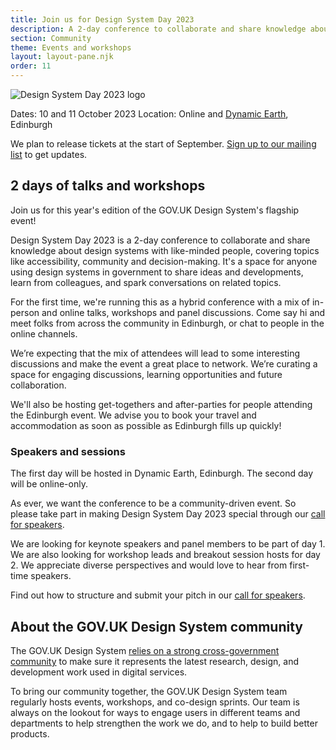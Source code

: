 ```yaml
---
title: Join us for Design System Day 2023
description: A 2-day conference to collaborate and share knowledge about design systems with like-minded people.
section: Community
theme: Events and workshops
layout: layout-pane.njk
order: 11
---
```


<img src="/community/images/dsd23-announcement-banner.svg" alt="Design System Day 2023 logo" class="app-image--no-border govuk-!-margin-bottom-6" loading="lazy">

Dates: 10 and 11 October 2023
Location: Online and <a href="https://dynamicearth.org.uk/plan-your-visit/getting-here/">Dynamic Earth</a>, Edinburgh

We plan to release tickets at the start of September. <a href="https://mailchi.mp/707ce8dec373/get-updated-by-email-govuk-design-system">Sign up to our mailing list</a> to get updates.

<!--

Setting the following convention:
    /community/design-system-day/ always describes the upcoming event or the event in general
    /community/design-system-day-[year]/ is the archive page for an event which collects the videos, slides and notes for a particular conference

This means that hyperlinks to /community/design-system-day/ can always encourage ticket sales or mailing list subscriptions.

-->

## 2 days of talks and workshops

Join us for this year's edition of the GOV.UK Design System's flagship event!

Design System Day 2023 is a 2-day conference to collaborate and share knowledge about design systems with like-minded people, covering topics like accessibility, community and decision-making. It's a space for anyone using design systems in government to share ideas and developments, learn from colleagues, and spark conversations on related topics.

For the first time, we're running this as a hybrid conference with a mix of in-person and online talks, workshops and panel discussions. Come say hi and meet folks from across the community in Edinburgh, or chat to people in the online channels.

We’re expecting that the mix of attendees will lead to some interesting discussions and make the event a great place to network. We’re curating a space for engaging discussions, learning opportunities and future collaboration.

We'll also be hosting get-togethers and after-parties for people attending the Edinburgh event. We advise you to book your travel and accommodation as soon as possible as Edinburgh fills up quickly!

### Speakers and sessions

The first day will be hosted in Dynamic Earth, Edinburgh. The second day will be online-only.

As ever, we want the conference to be a community-driven event. So please take part in making Design System Day 2023 special through our <a href="/community/call-for-speakers-2023/">call for speakers</a>.

We are looking for keynote speakers and panel members to be part of day 1. We are also looking for workshop leads and breakout session hosts for day 2. We appreciate diverse perspectives and would love to hear from first-time speakers.

Find out how to structure and submit your pitch in our <a href="/community/call-for-speakers-2023/">call for speakers</a>.

<!--

- Person 1, Organisation 1, 'Topic 1'
- Person 2, Organisation 2, 'Topic 2'
- Person 3, Organisation 3, 'Topic 3'
- Person 4, Organisation 4, 'Topic 4'
- Person 5, Organisation 5, 'Topic 5'
- Person 6, Organisation 6, 'Topic 6'

### Workshops

- Person 1, Organisation 1, 'Workshop 1'
- Person 2, Organisation 2, 'Workshop 2'
- Person 3, Organisation 3, 'Workshop 3'
- Person 4, Organisation 4, 'Workshop 4'
- Person 5, Organisation 5, 'Workshop 5'
- Person 6, Organisation 6, 'Workshop 6'

-->

<!--

#### Getting there

Where we're running the event, how to get there, etc.

#### Online

Joining instructions, etc.

-->

## About the GOV.UK Design System community

The GOV.UK Design System <a href="/community/">relies on a strong cross-government community</a> to make sure it represents the latest research, design, and development work used in digital services.

To bring our community together, the GOV.UK Design System team regularly hosts events, workshops, and co-design sprints. Our team is always on the lookout for ways to engage users in different teams and departments to help strengthen the work we do, and to help to build better products.
